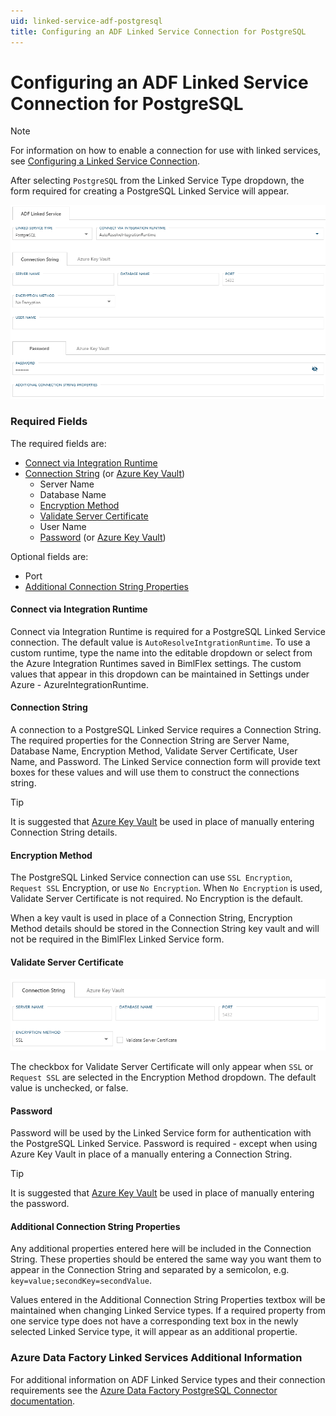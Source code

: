 ```yaml
---
uid: linked-service-adf-postgresql
title: Configuring an ADF Linked Service Connection for PostgreSQL
---
```

# Configuring an ADF Linked Service Connection for PostgreSQL

> [!NOTE]
> For information on how to enable a connection for use with linked services, see [Configuring a Linked Service Connection](create-linked-service-connection.md).

[//]: # (TODO List of stages, connection types, and system types that can use PostgreSQL)

After selecting `PostgreSQL` from the Linked Service Type dropdown, the form required for creating a PostgreSQL Linked Service will appear.

![PostgreSQL Linked Service Form -center -50%](images/bimlflex-ss-app-connections-adf-postgresql-form.png "PostgreSQL Linked Service Form")

### Required Fields

The required fields are:

+ [Connect via Integration Runtime](#connect-via-integration-runtime)
+ [Connection String](#connection-string) (or [Azure Key Vault](create-linked-service-connection.md))
  + Server Name
  + Database Name
  + [Encryption Method](#encryption-method)
  + [Validate Server Certificate](#validate-server-certificate)
  + User Name
  + [Password](#password) (or [Azure Key Vault](create-linked-service-connection.md))

Optional fields are:

+ Port
+ [Additional Connection String Properties](#additional-connection-string-properties)

#### Connect via Integration Runtime

Connect via Integration Runtime is required for a PostgreSQL Linked Service connection. The default value is `AutoResolveIntgrationRuntime`. To use a custom runtime, type the name into the editable dropdown or select from the Azure Integration Runtimes saved in BimlFlex settings. The custom values that appear in this dropdown can be maintained in Settings under Azure - AzureIntegrationRuntime.

#### Connection String

A connection to a PostgreSQL Linked Service requires a Connection String. The required properties for the Connection String are Server Name, Database Name, Encryption Method, Validate Server Certificate, User Name, and Password. The Linked Service connection form will provide text boxes for these values and will use them to construct the connections string.

> [!TIP]
> It is suggested that [Azure Key Vault](linked-service-azure-key-vault.md) be used in place of manually entering Connection String details.

#### Encryption Method

The PostgreSQL Linked Service connection can use `SSL Encryption`, `Request SSL` Encryption, or use `No Encryption`. When `No Encryption` is used, Validate Server Certificate is not required. No Encryption is the default.

When a key vault is used in place of a Connection String, Encryption Method details should be stored in the Connection String key vault and will not be required in the BimlFlex Linked Service form.

#### Validate Server Certificate

![Validate Server Certificate -center -50%](images/bimlflex-ss-app-connections-adf-postgresql-validate-server-certificate.png "Validate Server Certificate Checkbox")

The checkbox for Validate Server Certificate will only appear when `SSL` or `Request SSL` are selected in the Encryption Method dropdown. The default value is unchecked, or false.

#### Password

Password will be used by the Linked Service form for authentication with the PostgreSQL Linked Service. Password is required - except when using Azure Key Vault in place of a manually entering a Connection String.

> [!TIP]
> It is suggested that [Azure Key Vault](linked-service-azure-key-vault.md) be used in place of manually entering the password.

#### Additional Connection String Properties

Any additional properties entered here will be included in the Connection String. These properties should be entered the same way you want them to appear in the Connection String and separated by a semicolon, e.g. `key=value;secondKey=secondValue`.

Values entered in the Additional Connection String Properties textbox will be maintained when changing Linked Service types. If a required property from one service type does not have a corresponding text box in the newly selected Linked Service type, it will appear as an additional propertie.

### Azure Data Factory Linked Services Additional Information

For additional information on ADF Linked Service types and their connection requirements see the [Azure Data Factory PostgreSQL Connector documentation](https://docs.microsoft.com/en-us/azure/data-factory/connector-postgresql).

